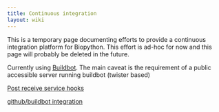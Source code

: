 ```yaml
---
title: Continuous integration
layout: wiki
---
```


This is a temporary page documenting efforts to provide a continuous
integration platform for Biopython. This effort is ad-hoc for now and
this page will probably be deleted in the future.

Currently using [Buildbot](http://buildbot.net). The main caveat is the
requirement of a public accessible server running buildbot (twister
based)

[Post receive service hooks](http://help.github.com/post-receive-hooks/)

[github/buildbot
integration](http://www.apparatusproject.org/blog/2009/06/github-and-buildbot-continuous-integration/)
